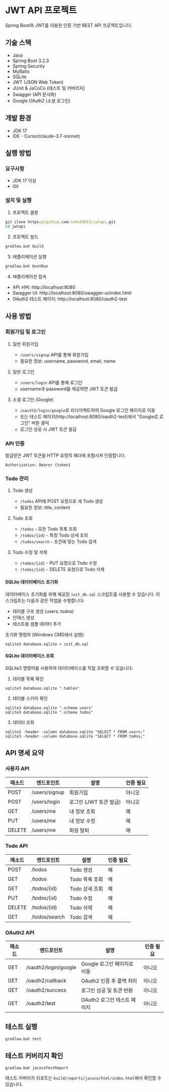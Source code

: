 # JWT API 프로젝트

Spring Boot와 JWT를 이용한 인증 기반 REST API 프로젝트입니다.

## 기술 스택

- Java
- Spring Boot 3.2.3
- Spring Security
- MyBatis
- SQLite
- JWT (JSON Web Token)
- JUnit & JaCoCo (테스트 및 커버리지)
- Swagger (API 문서화)
- Google OAuth2 (소셜 로그인)

## 개발 환경

- JDK 17
- IDE - Cursor(claude-3.7-sonnet)

## 실행 방법

### 요구사항

- JDK 17 이상
- Git

### 설치 및 실행

1. 프로젝트 클론

```cmd
git clone https://github.com/sohot8653/jwtapi.git
cd jwtapi
```

2. 프로젝트 빌드

```cmd
gradlew.bat build
```

3. 애플리케이션 실행

```cmd
gradlew.bat bootRun
```

4. 애플리케이션 접속

- API 서버: http://localhost:8080
- Swagger UI: http://localhost:8080/swagger-ui/index.html
- OAuth2 테스트 페이지: http://localhost:8080/oauth2-test

## 사용 방법

### 회원가입 및 로그인

1. 일반 회원가입

   - `/users/signup` API를 통해 회원가입
   - 필요한 정보: username, password, email, name

2. 일반 로그인

   - `/users/login` API를 통해 로그인
   - username과 password를 제공하면 JWT 토큰 발급

3. 소셜 로그인 (Google)
   - `/oauth2/login/google`로 리다이렉트하여 Google 로그인 페이지로 이동
   - 또는 테스트 페이지(http://localhost:8080/oauth2-test)에서 "Google로 로그인" 버튼 클릭
   - 로그인 성공 시 JWT 토큰 발급

### API 인증

발급받은 JWT 토큰을 HTTP 요청의 헤더에 포함시켜 인증합니다.

```
Authorization: Bearer {token}
```

### Todo 관리

1. Todo 생성

   - `/todos` API에 POST 요청으로 새 Todo 생성
   - 필요한 정보: title, content

2. Todo 조회

   - `/todos` - 모든 Todo 목록 조회
   - `/todos/{id}` - 특정 Todo 상세 조회
   - `/todos/search` - 조건에 맞는 Todo 검색

3. Todo 수정 및 삭제
   - `/todos/{id}` - PUT 요청으로 Todo 수정
   - `/todos/{id}` - DELETE 요청으로 Todo 삭제

#### SQLite 데이터베이스 초기화

데이터베이스 초기화를 위해 제공된 `init_db.sql` 스크립트를 사용할 수 있습니다. 이 스크립트는 다음과 같은 작업을 수행합니다:

- 테이블 구조 생성 (users, todos)
- 인덱스 생성
- 테스트용 샘플 데이터 추가

초기화 명령어 (Windows CMD에서 실행):

```
sqlite3 database.sqlite < init_db.sql
```

#### SQLite 데이터베이스 조회

SQLite3 명령어를 사용하여 데이터베이스를 직접 조회할 수 있습니다:

1. 테이블 목록 확인

```
sqlite3 database.sqlite ".tables"
```

2. 테이블 스키마 확인

```
sqlite3 database.sqlite ".schema users"
sqlite3 database.sqlite ".schema todos"
```

3. 데이터 조회

```
sqlite3 -header -column database.sqlite "SELECT * FROM users;"
sqlite3 -header -column database.sqlite "SELECT * FROM todos;"
```

## API 명세 요약

### 사용자 API

| 메소드 | 엔드포인트    | 설명                   | 인증 필요 |
| ------ | ------------- | ---------------------- | --------- |
| POST   | /users/signup | 회원가입               | 아니오    |
| POST   | /users/login  | 로그인 (JWT 토큰 발급) | 아니오    |
| GET    | /users/me     | 내 정보 조회           | 예        |
| PUT    | /users/me     | 내 정보 수정           | 예        |
| DELETE | /users/me     | 회원 탈퇴              | 예        |

### Todo API

| 메소드 | 엔드포인트    | 설명           | 인증 필요 |
| ------ | ------------- | -------------- | --------- |
| POST   | /todos        | Todo 생성      | 예        |
| GET    | /todos        | Todo 목록 조회 | 예        |
| GET    | /todos/{id}   | Todo 상세 조회 | 예        |
| PUT    | /todos/{id}   | Todo 수정      | 예        |
| DELETE | /todos/{id}   | Todo 삭제      | 예        |
| GET    | /todos/search | Todo 검색      | 예        |

### OAuth2 API

| 메소드 | 엔드포인트           | 설명                        | 인증 필요 |
| ------ | -------------------- | --------------------------- | --------- |
| GET    | /oauth2/login/google | Google 로그인 페이지로 이동 | 아니오    |
| GET    | /oauth2/callback     | OAuth2 인증 후 콜백 처리    | 아니오    |
| GET    | /oauth2/success      | 로그인 성공 및 토큰 반환    | 아니오    |
| GET    | /oauth2/test         | OAuth2 로그인 테스트 페이지 | 아니오    |

## 테스트 실행

```cmd
gradlew.bat test
```

## 테스트 커버리지 확인

```cmd
gradlew.bat jacocoTestReport
```

테스트 커버리지 리포트는 `build/reports/jacoco/html/index.html`에서 확인할 수 있습니다.
